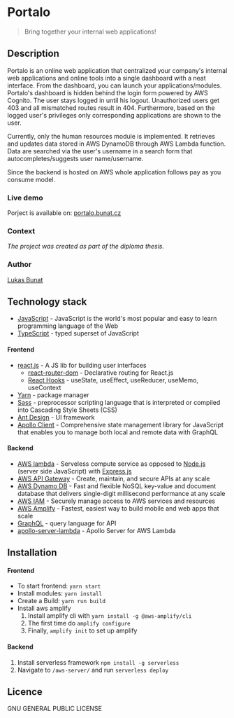 # Portalo
> Bring together your internal web applications!
## Description
Portalo is an online web application that centralized your company's internal web applications and online tools into a single dashboard with a neat interface. From the dashboard, you can launch your applications/modules. Portalo's dashboard is hidden behind the login form powered by AWS Cognito. The user stays logged in until his logout. Unauthorized users get 403 and all mismatched routes result in 404. Furthermore, based on the logged user's privileges only corresponding applications are shown to the user. 

Currently, only the human resources module is implemented. It retrieves and updates data stored in AWS DynamoDB through AWS Lambda function. Data are searched via the user's username in a search form that autocompletes/suggests user name/username.

Since the backend is hosted on AWS whole application follows pay as you consume model.

### Live demo
Porject is available on: [portalo.bunat.cz](htttps://portalo.bunat.cz/)

### Context
*The project was created as part of the diploma thesis.*

### Author
[Lukas Bunat](https://bunat.cz)

## Technology stack
* [JavaScript](https://www.javascript.com/) - JavaScript is the world's most popular and easy to learn programming language of the Web
* [TypeScript](https://www.typescriptlang.org/) - typed superset of JavaScript

#### Frontend
* [react.js](https://reactjs.org/) - A JS lib for building user interfaces
    * [react-router-dom](https://reactrouter.com/web/guides/quick-start) - Declarative routing for React.js
    * [React Hooks](https://reactjs.org/docs/hooks-reference.html) - useState, useEffect, useReducer, useMemo, useContext
* [Yarn](https://yarnpkg.com) - package manager
* [Sass](https://sass-lang.com/) - preprocessor scripting language that is interpreted or compiled into Cascading Style Sheets (CSS)
* [Ant Design](https://ant.design/) - UI framework
* [Apollo Client](https://www.apollographql.com/docs/react/) - Comprehensive state management library for JavaScript that enables you to manage both local and remote data with GraphQL

#### Backend
* [AWS lambda](https://aws.amazon.com/lambda/) - Serveless compute service as opposed to [Node.js](https://nodejs.org) (server side JavaScript) with [Express.js](https://expressjs.com/)
* [AWS API Gateway](https://aws.amazon.com/api-gateway/) - Create, maintain, and secure APIs at any scale
* [AWS Dynamo DB](https://aws.amazon.com/dynamodb/) - Fast and flexible NoSQL key-value and document database that delivers single-digit millisecond performance at any scale
* [AWS IAM](https://aws.amazon.com/iam/) - Securely manage access to AWS services and resources
* [AWS Amplify](https://aws.amazon.com/amplify/) - Fastest, easiest way to build mobile and web apps that scale
* [GraphQL](https://graphql.org/) - query language for API
* [apollo-server-lambda](https://www.apollographql.com/docs/apollo-server/v1/servers/lambda/) - Apollo Server for AWS Lambda

## Installation
#### Frontend
 * To start frontend: `yarn start`
 * Install modules: `yarn install`
 * Create a Build: `yarn run build`
 * Install aws amplify 
    1. Install amplify cli with `yarn install -g @aws-amplify/cli`
    2. The first time do `amplify configure`
    3. Finally, `amplify init` to set up amplify
#### Backend
 1. Install serverless framework `npm install -g serverless`
 2. Navigate to `/aws-server/` and run `serverless deploy`

## Licence
GNU GENERAL PUBLIC LICENSE
